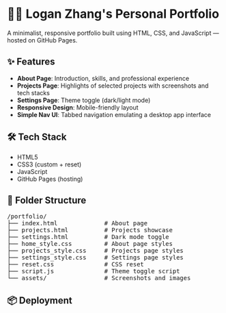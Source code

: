 # 🧑‍💻 Logan Zhang's Personal Portfolio

A minimalist, responsive portfolio built using HTML, CSS, and JavaScript — hosted on GitHub Pages.

## ✨ Features

- **About Page**: Introduction, skills, and professional experience
- **Projects Page**: Highlights of selected projects with screenshots and tech stacks
- **Settings Page**: Theme toggle (dark/light mode)
- **Responsive Design**: Mobile-friendly layout
- **Simple Nav UI**: Tabbed navigation emulating a desktop app interface

## 🛠 Tech Stack

- HTML5
- CSS3 (custom + reset)
- JavaScript
- GitHub Pages (hosting)

## 📁 Folder Structure
<pre>
/portfolio/
├── index.html             # About page
├── projects.html          # Projects showcase
├── settings.html          # Dark mode toggle
├── home_style.css         # About page styles
├── projects_style.css     # Projects page styles
├── settings_style.css     # Settings page styles
├── reset.css              # CSS reset
├── script.js              # Theme toggle script
└── assets/                # Screenshots and images
</pre>

## 📦 Deployment

<!-- Hosted live using [GitHub Pages](add in). -->